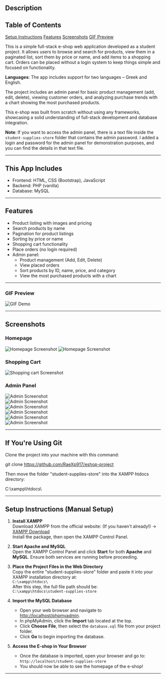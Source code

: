 ## Description

## Table of Contents
[Setup Instructions](#setup-instructions)
[Features](#features)
[Screenshots](#screenshots)
[GIF Preview](#gif-preview)

This is a simple full-stack e-shop web application developed as a student project. It allows users to browse and search for products, view them in a paginated list, sort them by price or name, and add items to a shopping cart. Orders can be placed without a login system to keep things simple and focused on functionality.

**Languages**: The app includes support for two languages – Greek and English.

The project includes an admin panel for basic product management (add, edit, delete), viewing customer orders, and analyzing purchase trends with a chart showing the most purchased products.

This e-shop was built from scratch without using any frameworks, showcasing a solid understanding of full-stack development and database integration.

**Note**: If you want to access the admin panel, there is a text file inside the `student-supplies-store` folder that contains the admin password. I added a login and password for the admin panel for demonstration purposes, and you can find the details in that text file.

---

## This App Includes

- Frontend: HTML, CSS (Bootstrap), JavaScript  
- Backend: PHP (vanilla)  
- Database: MySQL  

---

## Features

- Product listing with images and pricing
- Search products by name
- Pagination for product listings
- Sorting by price or name
- Shopping cart functionality
- Place orders (no login required)
- Admin panel:
  - Product management (Add, Edit, Delete)
  - View placed orders
  - Sort products by ID, name, price, and category
  - View the most purchased products with a chart

---

### GIF Preview

![GIF Demo](student-supplies-store/assets/store.gif)

---

## Screenshots

### Homepage
![Homepage Screenshot](student-supplies-store/assets/homepage.JPG)
![Homepage Screenshot](student-supplies-store/assets/homepage_2.JPG)

### Shopping Cart

![Shopping cart Screenshot](student-supplies-store/assets/shoping_cart.JPG)

### Admin Panel

![Admin Screenshot](student-supplies-store/assets/admin_login.JPG)  
![Admin Screenshot](student-supplies-store/assets/main_page_admin.JPG)  
![Admin Screenshot](student-supplies-store/assets/manage_products.JPG)  
![Admin Screenshot](student-supplies-store/assets/add_new_product.JPG)  
![Admin Screenshot](student-supplies-store/assets/view_order_panel.JPG)  
![Admin Screenshot](student-supplies-store/assets/view_panel.JPG)

---

## If You're Using Git

Clone the project into your machine with this command:

git clone https://github.com/RaeXp917/eshop-project

Then move the folder "student-supplies-store" into the XAMPP htdocs directory:

C:\xampp\htdocs\

---

## Setup Instructions (Manual Setup)

1. **Install XAMPP**  
   Download XAMPP from the official website: (If you haven't already!) 
   → [XAMPP Download](https://www.apachefriends.org/index.html)  
   Install the package, then open the XAMPP Control Panel.

2. **Start Apache and MySQL**  
   Open the XAMPP Control Panel and click **Start** for both **Apache** and **MySQL**. Ensure both services are running before proceeding.

3. **Place the Project Files in the Web Directory**  
   Copy the entire "student-supplies-store" folder and paste it into your XAMPP installation directory at:  
   `C:\xampp\htdocs\`  
   After this step, the full file path should be:  
   `C:\xampp\htdocs\student-supplies-store`

4. **Import the MySQL Database**  
   - Open your web browser and navigate to [http://localhost/phpmyadmin](http://localhost/phpmyadmin).  
   - In phpMyAdmin, click the **Import** tab located at the top.  
   - Click **Choose File**, then select the `database.sql` file from your project folder.  
   - Click **Go** to begin importing the database.

5. **Access the E-shop in Your Browser**  
   - Once the database is imported, open your browser and go to:  
   `http://localhost/student-supplies-store`  
   - You should now be able to see the homepage of the e-shop!

---
